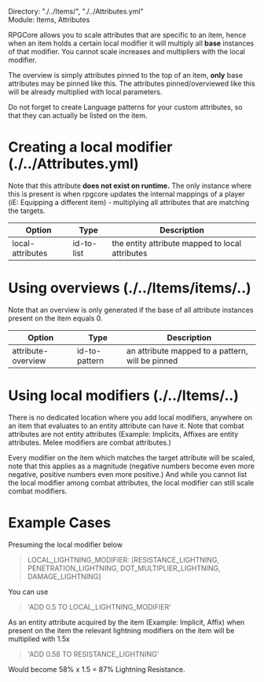 Directory: "./../Items/", "./../Attributes.yml"  
Module: Items, Attributes

RPGCore allows you to scale attributes that are specific to an item, hence when an item holds a certain local modifier it will multiply all **base** instances of that modifier. You cannot scale increases and multipliers with the local modifier.

The overview is simply attributes pinned to the top of an item, **only** base attributes may be pinned like this. The attributes pinned/overviewed like this will be already multiplied with local parameters.

Do not forget to create Language patterns for your custom attributes, so that they can actually be listed on the item.

# Creating a local modifier (./../Attributes.yml)

Note that this attribute **does not exist on runtime.** The only instance where this is present is when rpgcore updates the internal mappings of a player (iE: Equipping a different item) - multiplying all attributes that are matching the targets.

| Option | Type | Description |
|-|-|-|
| local-attributes | id-to-list | the entity attribute mapped to local attributes |

# Using overviews (./../Items/items/..)

Note that an overview is only generated if the base of all attribute instances present on the item equals 0.

| Option | Type | Description |
|-|-|-|
| attribute-overview | id-to-pattern | an attribute mapped to a pattern, will be pinned |

# Using local modifiers (./../Items/..)

There is no dedicated location where you add local modifiers, anywhere on an item that evaluates to an entity attribute can have it. Note that combat attributes are not entity attributes (Example: Implicits, Affixes are entity attributes. Melee modifiers are combat attributes.)

Every modifier on the item which matches the target attribute will be scaled, note that this applies as a magnitude (negative numbers become even more negative, positive numbers even more positive.) And while you cannot list the local modifier among combat attributes, the local modifier can still scale combat modifiers.

# Example Cases

Presuming the local modifier below

> LOCAL_LIGHTNING_MODIFIER: [RESISTANCE_LIGHTNING, PENETRATION_LIGHTNING, DOT_MULTIPLIER_LIGHTNING, DAMAGE_LIGHTNING]

You can use

>'ADD 0.5 TO LOCAL_LIGHTNING_MODIFIER'

As an entity attribute acquired by the item (Example: Implicit, Affix) when present on the item the relevant lightning modifiers on the item will be multiplied with 1.5x

>'ADD 0.58 TO RESISTANCE_LIGHTNING'

Would become 58% x 1.5 = 87% Lightning Resistance.